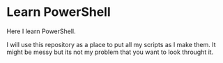 # Learn PowerShell
 Here I learn PowerShell.

I will use this repository as a place to put all my scripts as I make them. It might be messy but its not my problem that you want to look throught it.